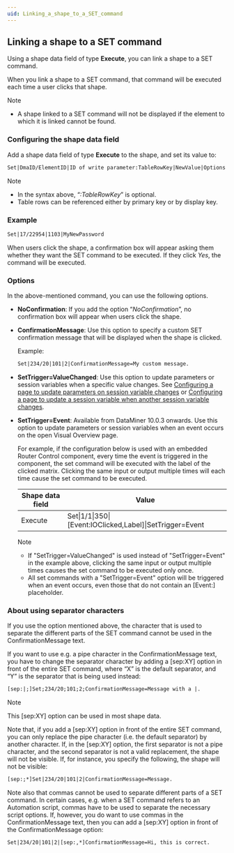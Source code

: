 ```yaml
---
uid: Linking_a_shape_to_a_SET_command
---
```


## Linking a shape to a SET command

Using a shape data field of type **Execute**, you can link a shape to a SET command.

When you link a shape to a SET command, that command will be executed each time a user clicks that shape.

> [!NOTE]
> - A shape linked to a SET command will not be displayed if the element to which it is linked cannot be found.

### Configuring the shape data field

Add a shape data field of type **Execute** to the shape, and set its value to:

```txt
Set|DmaID/ElementID|ID of write parameter:TableRowKey|NewValue|Options
```

> [!NOTE]
> - In the syntax above, “*:TableRowKey*” is optional.
> - Table rows can be referenced either by primary key or by display key.

### Example

```txt
Set|17/22954|1103|MyNewPassword
```

When users click the shape, a confirmation box will appear asking them whether they want the SET command to be executed. If they click *Yes*, the command will be executed.

### Options

In the above-mentioned command, you can use the following options.

- **NoConfirmation**: If you add the option “*NoConfirmation*”, no confirmation box will appear when users click the shape.

- **ConfirmationMessage**: Use this option to specify a custom SET confirmation message that will be displayed when the shape is clicked.

    Example:

    ```txt
    Set|234/20|101|2|ConfirmationMessage=My custom message.
    ```

- **SetTrigger=ValueChanged**: Use this option to update parameters or session variables when a specific value changes. See [Configuring a page to update parameters on session variable changes](Configuring_a_page_to_update_parameters_on_session_variable_changes.md) or [Configuring a page to update a session variable when another session variable changes](Configuring_a_page_to_update_a_session_variable_when_another_session_variable_changes.md).

- **SetTrigger=Event**: Available from DataMiner 10.0.3 onwards. Use this option to update parameters or session variables when an event occurs on the open Visual Overview page.

    For example, if the configuration below is used with an embedded Router Control component, every time the event is triggered in the component, the set command will be executed with the label of the clicked matrix. Clicking the same input or output multiple times will each time cause the set command to be executed.

    | Shape data field | Value                                                      |
    |--------------------|------------------------------------------------------------|
    | Execute            | Set\|1/1\|350\|\[Event:IOClicked,Label\]\|SetTrigger=Event |

    > [!NOTE]
    > - If "SetTrigger=ValueChanged" is used instead of "SetTrigger=Event" in the example above, clicking the same input or output multiple times causes the set command to be executed only once.
    > - All set commands with a "SetTrigger=Event" option will be triggered when an event occurs, even those that do not contain an \[Event:\] placeholder.

### About using separator characters

If you use the option mentioned above, the character that is used to separate the different parts of the SET command cannot be used in the ConfirmationMessage text.

If you want to use e.g. a pipe character in the ConfirmationMessage text, you have to change the separator character by adding a \[sep:XY\] option in front of the entire SET command, where “X” is the default separator, and “Y” is the separator that is being used instead:

```txt
[sep:|;]Set;234/20;101;2;ConfirmationMessage=Message with a |.
```

> [!NOTE]
> This \[sep:XY\] option can be used in most shape data.

Note that, if you add a \[sep:XY\] option in front of the entire SET command, you can only replace the pipe character (i.e. the default separator) by another character. If, in the \[sep:XY\] option, the first separator is not a pipe character, and the second separator is not a valid replacement, the shape will not be visible. If, for instance, you specify the following, the shape will not be visible:

```txt
[sep:;*]Set|234/20|101|2|ConfirmationMessage=Message.
```

Note also that commas cannot be used to separate different parts of a SET command. In certain cases, e.g. when a SET command refers to an Automation script, commas have to be used to separate the necessary script options. If, however, you do want to use commas in the ConfirmationMessage text, then you can add a \[sep:XY\] option in front of the ConfirmationMessage option:

```txt
Set|234/20|101|2|[sep:,*]ConfirmationMessage=Hi, this is correct.
```
